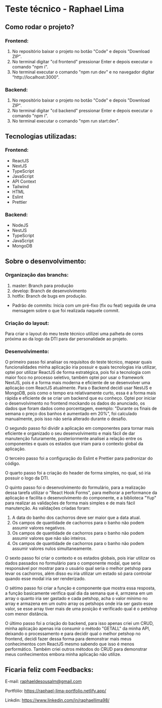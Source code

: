 # Teste técnico - Raphael Lima

## Como rodar o projeto?

### Frontend:

1) No repositório baixar o projeto no botão "Code" e depois "Download ZIP".
2) No terminal digitar "cd frontend" pressionar Enter e depois executar o comando "npm i".
3) No terminal executar o comando "npm run dev" e no navegador digitar "http://localhost:3000".

### Backend:

1) No repositório baixar o projeto no botão "Code" e depois "Download ZIP".
2) No terminal digitar "cd backend" pressionar Enter e depois executar o comando "npm i".
3) No terminal executar o comando "npm run start:dev".

## Tecnologias utilizadas:

### Frontend:

<ul>

  <li>ReactJS</li>

  <li>NextJS</li>

  <li>TypeScript</li>

  <li>JavaScript</li>

  <li>API Context</li>

  <li>Tailwind</li>

  <li>HTML</li>

  <li>Eslint</li>

  <li>Prettier</li>

</ul>

### Backend:

<ul>

  <li>NodeJS</li>

  <li>NestJS</li>

  <li>TypeScript</li>

  <li>JavaScript</li>

  <li>MongoDB</li>

</ul>

## Sobre o desenvolvimento:

### Organização das branchs:

1) master: Branch para produção
2) develop: Branch de desenvolvimento
3) hotfix: Branch de bugs em produção.

- Padrão de commits: Inicia com um pré-fixo (fix ou feat) seguida de uma mensagem sobre o que foi realizada naquele commit.

### Criação do layout:

Para criar o layout do meu teste técnico utilizei uma palheta de cores próxima ao da logo da DTI para dar personalidade ao projeto.

### Desenvolvimento:

O primeiro passo foi analisar os requisitos do teste técnico, mapear quais funcionalidades minha aplicação iria possuir e quais tecnologias iria utilizar, optei por utilizar ReactJS de forma estratégica, pois foi a tecnologia com maior foco no processo seletivo, também optei por usar o framework NextJS, pois é a forma mais moderna e eficiente de se desenvolver uma aplicação com ReactJS atualmente. Para o Backend decidi usar NestJS e MongoDB, pois como o tempo era relativamente curto, essa é a forma mais rápida e eficiente de se criar um backend que eu conheço. Optei por iniciar o desenvolvimento no frontend mockando os dados do anunciado, os dados que foram dados como porcentagem, exemplo: "Durante os finais de semana o preço dos banhos é aumentado em 20%", foi calculado manualmente, pois isso não seria alterado durante o desafio.

O segundo passo foi dividir a aplicação em componentes para tornar mais eficiente e organizado o seu desenvolvimento e mais fácil de dar manutenção futuramente, posteriormente analisei a relação entre os componentes e quais os estados que iriam para o contexto global da aplicação.

O terceiro passo foi a configuração do Eslint e Prettier para padronizar do código.

O quarto passo foi a criação do header de forma simples, no qual, só iria possuir o logo da DTI.

O quinto passo foi o desenvolvimento do formulário, para a realização dessa tarefa utilizar o "React Hook Forms", para melhorar a performance da aplicação e facilita o desenvolvimento do componente, e a biblioteca "Yup" para realizar as validações de forma mais simples e de mais fácil manutenção. As validações criadas foram:

1) A data do banho dos cachorros deve ser maior que a data atual.
2) Os campos de quantidade de cachorros para o banho não podem assumir valores negativos.
3) Os campos de quantidade de cachorros para o banho não podem assumir valores que não são inteiros.
4) Os campos de quantidade de cachorros para o banho não podem assumir valores nulos simultaneamente.

O sexto passo foi criar o contexto e os estados globais, pois iriar utilizar os dados passados no formulário para o componente modal, que seria responsável por mostrar para o usuário qual seria o melhor petshop para levar os cachorros, além disso eu iria utilizar um estado só para controlar quando esse modal iria ser renderizado.

O sétimo passo foi criar a função e componente que mostra essa resposta, a função basicamente verifica qual dia da semana que é, armzena em um array o quanto iria ser gastado e cada petshop, acha o valor mínimo no array e armazena em um outro array os petshops onde iria ser gasto esse valor, se esse array tiver mais de uma posição é verificado qual é o petshop com menor distância.

O último passo foi a criação do backend, para isso apenas criei um CRUD, minha aplicação apenas iria consumir o método "GETALL" da minha API, deixando o processamento e para decidir qual o melhor petshop no frontend, decidi fazer dessa forma para demonstrar mais meus conhecimentos com ReactJS mesmo sabendo que isso é menos performático. Também criei outros métodos do CRUD para demonstrar meus conhecimentos embora minha aplicação não utilize.

## Ficaria feliz com Feedbacks:

E-mail: raphaeldesousalm@gmail.com <br>

Portfólio: https://raphael-lima-portfolio.netlify.app/

Linkdin: https://www.linkedin.com/in/raphaellima98/
